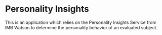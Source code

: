 # Personality Insights

This is an application which relies on the Personality Insights Service from IMB Watson to
determine the personality behavior of an evaluated subject.
